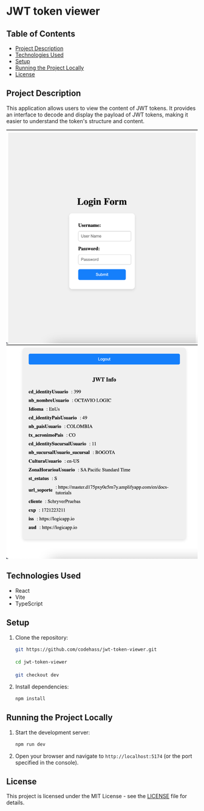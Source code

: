# JWT token viewer

## Table of Contents

- [Project Description](#project-description)
- [Technologies Used](#technologies-used)
- [Setup](#setup)
- [Running the Project Locally](#running-the-project-locally)
- [License](#license)

## Project Description

This application allows users to view the content of JWT tokens. It provides an interface to decode and display the payload of JWT tokens, making it easier to understand the token's structure and content.

![Screenshot of Frontend](/src/imgs/login.png)
![Screenshot of Frontend](/src/imgs/results.png)

## Technologies Used

- React
- Vite
- TypeScript

## Setup

1. Clone the repository:

    ```bash
    git https://github.com/codehass/jwt-token-viewer.git
    
    cd jwt-token-viewer

    git checkout dev
    ```

2. Install dependencies:

    ```bash
    npm install
    ```

## Running the Project Locally

1. Start the development server:

    ```bash
    npm run dev
    ```

2. Open your browser and navigate to `http://localhost:5174` (or the port specified in the console).

## License

This project is licensed under the MIT License - see the [LICENSE](LICENSE) file for details.
